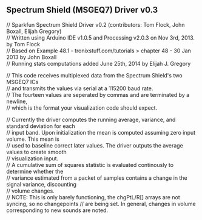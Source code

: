 ﻿Spectrum Shield (MSGEQ7) Driver v0.3  
------------------------------------
  
// Sparkfun Spectrum Shield Driver v0.2 (contributors: Tom Flock, John Boxall, Elijah Gregory)  
// Written using Arduino IDE v1.0.5 and Processing v2.0.3 on Nov 3rd, 2013. by Tom Flock  
// Based on Example 48.1 - tronixstuff.com/tutorials > chapter 48 - 30 Jan 2013 by John Boxall  
// Running stats computations added June 25th, 2014 by Elijah J. Gregory  
  
// This code receives multiplexed data from the Spectrum Shield's two MSGEQ7 ICs  
// and transmits the values via serial at a 115200 baud rate.  
// The fourteen values are seperated by commas and are terminated by a newline,  
// which is the format your visualization code should expect.  
  
// Currently the driver computes the running average, variance, and standard deviation for each  
// input band. Upon initialization the mean is computed assuming zero input volume. This mean is  
// used to baseline correct later values. The driver outputs the average values to create smooth  
// visualization input.  
// A cumulative sum of squares statistic is evaluated continously to determine whether the  
// variance estimated from a packet of samples contains a change in the signal variance, discounting  
// volume changes.  
// NOTE: This is only barely functioning, the chgPtL/R[] arrays are not syncing, so no changepoints
// are being set. In general, changes in volume corresponding to new sounds are noted.  
